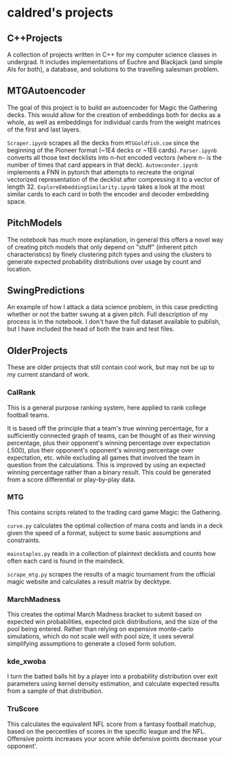 # caldred's projects

## C++Projects

A collection of projects written in C++ for my computer science classes in undergrad. It includes implementations of Euchre and Blackjack (and simple AIs for both), a database, and solutions to the travelling salesman problem.

## MTGAutoencoder

The goal of this project is to build an autoencoder for Magic the Gathering decks. This would allow for the creation of embeddings both for decks as a whole, as well as embeddings for individual cards from the weight matrices of the first and last layers.

`Scraper.ipynb` scrapes all the decks from `MTGGoldfish.com` since the beginning of the Pioneer format (~1E4 decks or ~1E6 cards).
`Parser.ipynb` converts all those text decklists into n-hot encoded vectors (where n- is the number of times that card appears in that deck).
`Autoeconder.ipynb` implements a FNN in pytorch that attempts to recreate the original vectorized representation of the decklist after compressing it to a vector of length 32.
`ExploreEmbeddingSimilarity.ipynb` takes a look at the most similar cards to each card in both the encoder and decoder embedding space.

## PitchModels

The notebook has much more explanation, in general this offers a novel way of creating pitch models that only depend on "stuff" (inherent pitch characteristics) by finely clustering pitch types and using the clusters to generate expected probability distributions over usage by count and location.

## SwingPredictions

An example of how I attack a data science problem, in this case predicting whether or not the batter swung at a given pitch. Full description of my process is in the notebook. I don't have the full dataset available to publish, but I have included the head of both the train and test files.

## OlderProjects

These are older projects that still contain cool work, but may not be up to my current standard of work.

### CalRank

This is a general purpose ranking system, here applied to rank college football teams.

It is based off the principle that a team's true winning percentage, for a sufficiently connected graph of teams, can be thought of as their winning percentage, plus their opponent's winning percentage over expectation (.500), plus their opponent's opponent's winning percentage over expectation, etc. while excluding all games that involved the team in question from the calculations. This is improved by using an expected winning percentage rather than a binary result. This could be generated from a score differential or play-by-play data.

### MTG

This contains scripts related to the trading card game Magic: the Gathering.

`curve.py` calculates the optimal collection of mana costs and lands in a deck given the speed of a format, subject to some basic assumptions and constraints.

`mainstaples.py` reads in a collection of plaintext decklists and counts how often each card is found in the maindeck.

`scrape_mtg.py` scrapes the results of a magic tournament from the official magic website and calculates a result matrix by decktype.

### MarchMadness

This creates the optimal March Madness bracket to submit based on expected win probabilities, expected pick distributions, and the size of the pool being entered. Rather than relying on expensive monte-carlo simulations, which do not scale well with pool size, it uses several simplifying assumptions to generate a closed form solution.


### kde_xwoba
I turn the batted balls hit by a player into a probability distribution over exit parameters using kernel density estimation, and calculate expected results from a sample of that distribution.

### TruScore
This calculates the equivalent NFL score from a fantasy football matchup, based on the percentiles of scores in the specific league and the NFL. Offensive points increases your score while defensive points decrease your opponent'.
